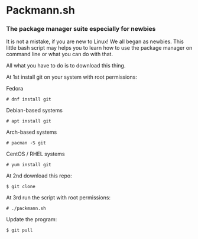 <p><h1>Packmann.sh</h1></p>
<p><h3>The package manager suite especially for newbies</h3></p>
<p>It is not a mistake, if you are new to Linux! We all began as newbies. This little bash script may helps you to learn how to use the package manager on command line or what you can do with that.</p>

<p>All what you have to do is to download this thing.</p>
<p>At 1st install git on your system with root permissions:</p>

<p>Fedora</p>
<p><code># dnf install git</code></p>
<p>Debian-based systems</p>
<p><code># apt install git</code></p>
<p>Arch-based systems</p>
<p><code># pacman -S git</code></p>
<p>CentOS / RHEL systems</p>
<p><code># yum install git</code></p>


<p>At 2nd download this repo:</p>
<p><code>$ git clone </code></p>

<p>At 3rd run the script with root permissions:</p>
<p><code># ./packmann.sh</code></p>

<p>Update the program:</p>
<p><code>$ git pull<code></p>

